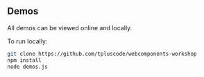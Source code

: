 ## Demos

All demos can be viewed online and locally.

To run locally:

``` sh
git clone https://github.com/tpluscode/webcomponents-workshop
npm install
node demos.js
```
